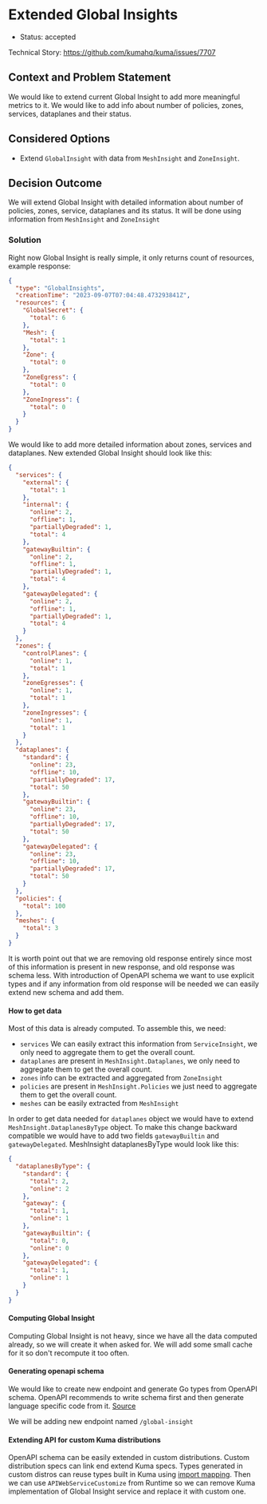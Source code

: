 # Extended Global Insights

* Status: accepted

Technical Story: https://github.com/kumahq/kuma/issues/7707

## Context and Problem Statement

We would like to extend current Global Insight to add more meaningful metrics to it. We would like to add info about number of policies, zones,
services, dataplanes and their status.

## Considered Options

* Extend `GlobalInsight` with data from `MeshInsight` and `ZoneInsight`.

## Decision Outcome

We will extend Global Insight with detailed information about number of policies, zones, service, dataplanes and its status. It will be done using 
information from `MeshInsight` and `ZoneInsight`

### Solution

Right now Global Insight is really simple, it only returns count of resources, example response:

```json
{
  "type": "GlobalInsights",
  "creationTime": "2023-09-07T07:04:48.473293841Z",
  "resources": {
    "GlobalSecret": {
      "total": 6
    },
    "Mesh": {
      "total": 1
    },
    "Zone": {
      "total": 0
    },
    "ZoneEgress": {
      "total": 0
    },
    "ZoneIngress": {
      "total": 0
    }
  }
}
```

We would like to add more detailed information about zones, services and dataplanes. New extended Global Insight 
should look like this:

```json
{
  "services": {
    "external": {
      "total": 1
    },
    "internal": {
      "online": 2,
      "offline": 1,
      "partiallyDegraded": 1,
      "total": 4
    },
    "gatewayBuiltin": {
      "online": 2,
      "offline": 1,
      "partiallyDegraded": 1,
      "total": 4
    },
    "gatewayDelegated": {
      "online": 2,
      "offline": 1,
      "partiallyDegraded": 1,
      "total": 4
    }
  },
  "zones": {
    "controlPlanes": {
      "online": 1,
      "total": 1
    },
    "zoneEgresses": {
      "online": 1,
      "total": 1
    },
    "zoneIngresses": {
      "online": 1,
      "total": 1
    }
  },
  "dataplanes": {
    "standard": {
      "online": 23,
      "offline": 10,
      "partiallyDegraded": 17,
      "total": 50
    },
    "gatewayBuiltin": {
      "online": 23,
      "offline": 10,
      "partiallyDegraded": 17,
      "total": 50
    },
    "gatewayDelegated": {
      "online": 23,
      "offline": 10,
      "partiallyDegraded": 17,
      "total": 50
    }
  },
  "policies": {
    "total": 100
  },
  "meshes": {
    "total": 3
  }
}
```

It is worth point out that we are removing old response entirely since most of this information is present in new response,
and old response was schema less. With introduction of OpenAPI schema we want to use explicit types and if any information
from old response will be needed we can easily extend new schema and add them.

#### How to get data

Most of this data is already computed. To assemble this, we need:
- `services` We can easily extract this information from `ServiceInsight`, we only need to aggregate them to get the overall count. 
- `dataplanes` are present in `MeshInsight.Dataplanes`, we only need to aggregate them to get the overall count.
- `zones` info can be extracted and aggregated from `ZoneInsight`
- `policies` are present in `MeshInsight.Policies` we just need to aggregate them to get the overall count.
- `meshes` can be easily extracted from `MeshInsight`

In order to get data needed for `dataplanes` object we would have to extend `MeshInsight.DataplanesByType` object. 
To make this change backward compatible we would have to add two fields `gatewayBuiltin` and `gatewayDelegated`. MeshInsight
dataplanesByType would look like this: 

```json
{
  "dataplanesByType": {
    "standard": {
      "total": 2,
      "online": 2
    },
    "gateway": {
      "total": 1,
      "online": 1
    },
    "gatewayBuiltin": {
      "total": 0,
      "online": 0
    },
    "gatewayDelegated": {
      "total": 1,
      "online": 1
    }
  }
}
```

#### Computing Global Insight

Computing Global Insight is not heavy, since we have all the data computed already, so we will create it when asked for. 
We will add some small cache for it so don't recompute it too often.

#### Generating openapi schema 

We would like to create new endpoint and generate Go types from OpenAPI schema. OpenAPI recommends to write schema first 
and then generate language specific code from it. [Source](https://learn.openapis.org/best-practices.html)

We will be adding new endpoint named `/global-insight`

#### Extending API for custom Kuma distributions

OpenAPI schema can be easily extended in custom distributions. Custom distribution specs can link end extend Kuma specs.
Types generated in custom distros can reuse types built in Kuma using [import mapping](https://github.com/deepmap/oapi-codegen#import-mappings).
Then we can use `APIWebServiceCustomize` from Runtime so we can remove Kuma implementation of Global Insight service and replace it with
custom one.
